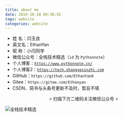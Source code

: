 ```yaml
---
title: about me
date: 2019-10-28 09:36:55
tags: website
categories: website
---
```


<!--more-->





* 姓    名：闫玉良
* 英文名：EthanYan
* 昵    称：小闫同学
* 微信公众号：全栈技术精选（`id` 为 `Pythonnote`）
* 个人博客：[`https://www.pythonnote.cn/`](https://www.pythonnote.cn/)
* 个人博客2：[`https://tech.shangyexinzhi.com`](https://tech.shangyexinzhi.com/)
* GitHub：`https://github.com/EthanYan6`
* Gitee：`https://gitee.com/Ethanyan`
* CSDN、简书与头条号更新不及时，暂且不填








<center> > 扫描下方二维码关注微信公众号 < </center>

![全栈技术精选](https://gitee.com/Ethanyan/pic_data/raw/master/Pythonnote.png)


